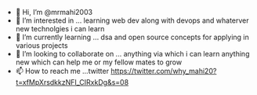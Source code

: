 - 👋 Hi, I’m @mrmahi2003
- 👀 I’m interested in ... learning web dev along with devops and whaterver new technolgies i can learn 
- 🌱 I’m currently learning ... dsa and open source concepts for applying in various projects
- 💞️ I’m looking to collaborate on ... anything via which i can learn anything new which can help me or my fellow mates to grow  
- 📫 How to reach me ...twitter  https://twitter.com/why_mahi20?t=xfMpXrsdkkzNFI_CIRxkDg&s=08

<!---
mrmahi2003/mrmahi2003 is a ✨ special ✨ repository because its `README.md` (this file) appears on your GitHub profile.
You can click the Preview link to take a look at your changes.
--->
